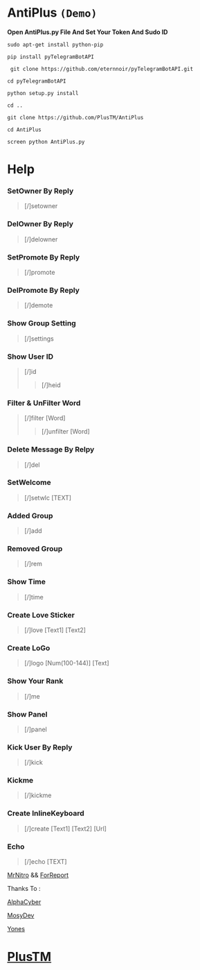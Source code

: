 # AntiPlus `(Demo)`

**Open AntiPlus.py File And Set Your Token And Sudo ID**

`sudo apt-get install python-pip`

`pip install pyTelegramBotAPI`

` git clone https://github.com/eternnoir/pyTelegramBotAPI.git`

`cd pyTelegramBotAPI`

`python setup.py install`

`cd ..`

`git clone https://github.com/PlusTM/AntiPlus`

`cd AntiPlus`

`screen python AntiPlus.py`

# **Help**

### SetOwner By Reply
> [/]setowner

### DelOwner By Reply
> [/]delowner

### SetPromote By Reply
> [/]promote

### DelPromote By Reply
> [/]demote

### Show Group Setting
> [/]settings

### Show User ID
> [/]id
>>[/]heid

### Filter & UnFilter Word
> [/]filter [Word]
>>[/]unfilter [Word]

### Delete Message By Relpy
> [/]del

### SetWelcome
> [/]setwlc [TEXT]

### Added Group
> [/]add

### Removed Group
> [/]rem

### Show Time
> [/]time

### Create Love Sticker
> [/]love [Text1] [Text2]

### Create LoGo
> [/]logo [Num(100-144)] [Text]

### Show Your Rank
> [/]me

### Show Panel
> [/]panel

### Kick User By Reply
> [/]kick

### Kickme
> [/]kickme

### Create InlineKeyboard
> [/]create [Text1] [Text2] [Url]

### Echo
> [/]echo [TEXT]

[MrNitro](https://t.me/NitroPlus) && [ForReport](https://t.me/PVSefareshatBoT)

Thanks To :

[AlphaCyber](https://t.me/AlphaCyber)

[MosyDev](https://t.me/MosyDev)

[Yones](https://t.me/AnonyDev)

# [PlusTM](https://telegram.me/PlusTM)


